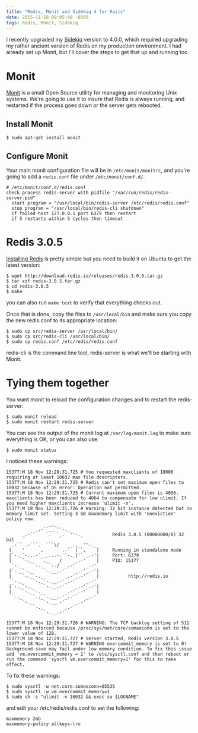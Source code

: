 ```yaml
---
title: "Redis, Monit and Sidekiq 4 for Rails"
date: 2015-11-18 09:05:48 -0500
tags: Redis, Monit, Sidekiq
---
```


I recently upgraded my [Sidekiq](https://github.com/mperham/sidekiq) version to 4.0.0, which required upgrading my rather ancient version of Redis on my production environment. I had already set up Monit, but I'll cover the steps to get that up and running too.

# Monit

[Monit](https://mmonit.com/monit/) is a small Open Source utility for managing and monitoring Unix systems. We're going to use it to insure that Redis is always running, and restarted if the process goes down or the server gets rebooted.

## Install Monit

`$ sudo apt-get install monit`

## Configure Monit

Your main monit configuration file will be in `/etc/monit/monitrc`, and you're going to add a `redis.conf` file under `/etc/monit/conf.d/`.

```
# /etc/monit/conf.d/redis.conf
check process redis-server with pidfile "/var/run/redis/redis-server.pid"
  start program = "/usr/local/bin/redis-server /etc/redis/redis.conf"
  stop program = "/usr/local/bin/redis-cli shutdown"
  if failed host 127.0.0.1 port 6379 then restart
  if 5 restarts within 5 cycles then timeout
```

# Redis 3.0.5

[Installing Redis](http://redis.io/topics/quickstart) is pretty simple but you need to build it on Ubuntu to get the latest version:

```
$ wget http://download.redis.io/releases/redis-3.0.5.tar.gz
$ tar xzf redis-3.0.5.tar.gz
$ cd redis-3.0.5
$ make
```

you can also run `make test` to verify that everything checks out.

Once that is done, copy the files to `/usr/local/bin` and make sure you copy the new redis.conf to its appropriate location:

```
$ sudo cp src/redis-server /usr/local/bin/
$ sudo cp src/redis-cli /usr/local/bin/
$ sudo cp redis.conf /etc/redis/redis.conf
```

redis-cli is the command line tool, redis-server is what we'll be starting with Monit.

# Tying them together

You want monit to reload the configuration changes and to restart the redis-server:

```
$ sudo monit reload
$ sudo monit restart redis-server
```

You can see the output of the monit log at `/var/log/monit.log` to make sure everything is OK, or you can also use:

```
$ sudo monit status
```

I noticed these warnings:

```
15377:M 18 Nov 12:29:31.725 # You requested maxclients of 10000 requiring at least 10032 max file descriptors.
15377:M 18 Nov 12:29:31.725 # Redis can't set maximum open files to 10032 because of OS error: Operation not permitted.
15377:M 18 Nov 12:29:31.725 # Current maximum open files is 4096. maxclients has been reduced to 4064 to compensate for low ulimit. If you need higher maxclients increase 'ulimit -n'.
15377:M 18 Nov 12:29:31.726 # Warning: 32 bit instance detected but no memory limit set. Setting 3 GB maxmemory limit with 'noeviction' policy now.
                _._
           _.-``__ ''-._
      _.-``    `.  `_.  ''-._           Redis 3.0.5 (00000000/0) 32 bit
  .-`` .-```.  ```\/    _.,_ ''-._
 (    '      ,       .-`  | `,    )     Running in standalone mode
 |`-._`-...-` __...-.``-._|'` _.-'|     Port: 6379
 |    `-._   `._    /     _.-'    |     PID: 15377
  `-._    `-._  `-./  _.-'    _.-'
 |`-._`-._    `-.__.-'    _.-'_.-'|
 |    `-._`-._        _.-'_.-'    |           http://redis.io
  `-._    `-._`-.__.-'_.-'    _.-'
 |`-._`-._    `-.__.-'    _.-'_.-'|
 |    `-._`-._        _.-'_.-'    |
  `-._    `-._`-.__.-'_.-'    _.-'
      `-._    `-.__.-'    _.-'
          `-._        _.-'
              `-.__.-'

15377:M 18 Nov 12:29:31.726 # WARNING: The TCP backlog setting of 511 cannot be enforced because /proc/sys/net/core/somaxconn is set to the lower value of 128.
15377:M 18 Nov 12:29:31.727 # Server started, Redis version 3.0.5
15377:M 18 Nov 12:29:31.727 # WARNING overcommit_memory is set to 0! Background save may fail under low memory condition. To fix this issue add 'vm.overcommit_memory = 1' to /etc/sysctl.conf and then reboot or run the command 'sysctl vm.overcommit_memory=1' for this to take effect.
```
To fix these warnings:

```
$ sudo sysctl -w net.core.somaxconn=65535
$ sudo sysctl -w vm.overcommit_memory=1
$ sudo sh -c "ulimit -n 10032 && exec su $LOGNAME"
```

and edit your /etc/redis/redis.conf to set the following:

```
maxmemory 2mb
maxmemory-policy allkeys-lru
```
